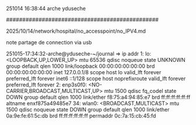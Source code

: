 251014
16:38:44
arche
yduseche

###############################################

2025/10/14/network/hospital/no_accesspoint/no_IPV4.md

note partage de connection via usb

251015-17:34:32-arche@yduseche-~/journal
=> ip addr
1: lo: <LOOPBACK,UP,LOWER_UP> mtu 65536 qdisc noqueue state UNKNOWN group default qlen 1000
    link/loopback 00:00:00:00:00:00 brd 00:00:00:00:00:00
    inet 127.0.0.1/8 scope host lo
       valid_lft forever preferred_lft forever
    inet6 ::1/128 scope host noprefixroute 
       valid_lft forever preferred_lft forever
2: enp3s0f0: <NO-CARRIER,BROADCAST,MULTICAST,UP> mtu 1500 qdisc fq_codel state DOWN group default qlen 1000
    link/ether f8:75:a4:94:85:e7 brd ff:ff:ff:ff:ff:ff
    altname enxf875a49485e7
34: wlan0: <BROADCAST,MULTICAST> mtu 1500 qdisc noqueue state DOWN group default qlen 1000
    link/ether 0a:9e:fe:61:5c:db brd ff:ff:ff:ff:ff:ff permaddr 0c:7a:15:cb:45:fd

